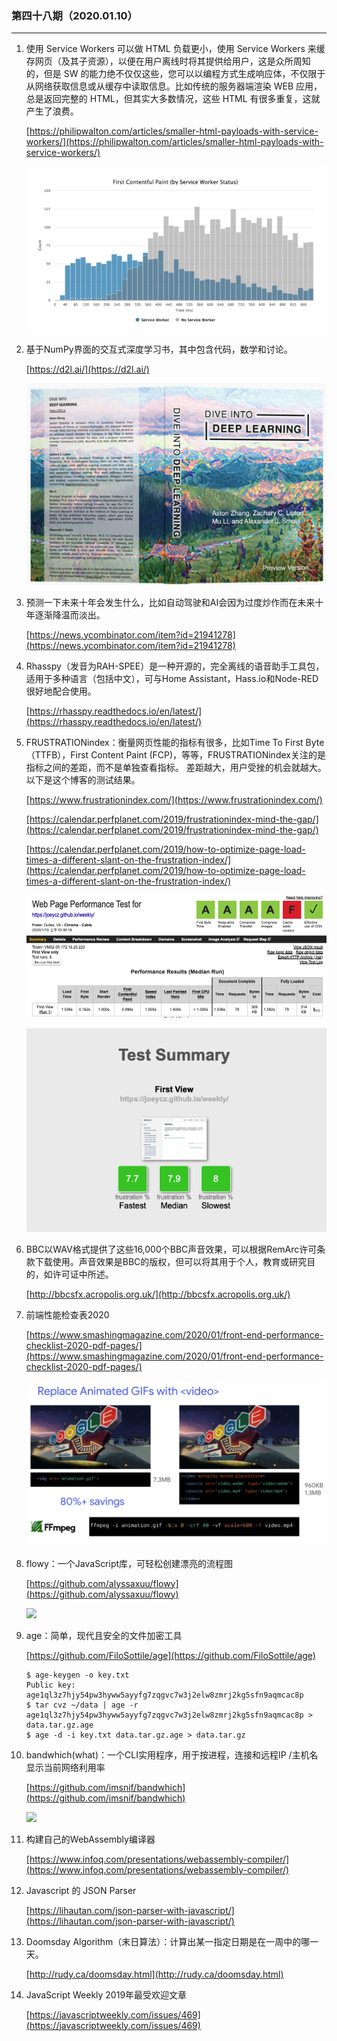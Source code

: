 ### 第四十八期（2020.01.10）

---

1. 使用 Service Workers 可以做 HTML 负载更小，使用 Service Workers 来缓存网页（及其子资源），以便在用户离线时将其提供给用户，这是众所周知的，但是 SW 的能力绝不仅仅这些，您可以以编程方式生成响应体，不仅限于从网络获取信息或从缓存中读取信息。比如传统的服务器端渲染 WEB 应用，总是返回完整的 HTML，但其实大多数情况，这些 HTML 有很多重复，这就产生了浪费。

	[https://philipwalton.com/articles/smaller-html-payloads-with-service-workers/](https://philipwalton.com/articles/smaller-html-payloads-with-service-workers/)

	![20200110110304.png](https://raw.githubusercontent.com/Joeycz/pics/master/20200110110304.png)

1. 基于NumPy界面的交互式深度学习书，其中包含代码，数学和讨论。

	[https://d2l.ai/](https://d2l.ai/)

	![20200107112412.png](https://raw.githubusercontent.com/Joeycz/pics/master/20200107112412.png)

1. 预测一下未来十年会发生什么，比如自动驾驶和AI会因为过度炒作而在未来十年逐渐降温而淡出。

	[https://news.ycombinator.com/item?id=21941278](https://news.ycombinator.com/item?id=21941278)

1. Rhasspy（发音为RAH-SPEE）是一种开源的，完全离线的语音助手工具包，适用于多种语言（包括中文），可与Home Assistant，Hass.io和Node-RED很好地配合使用。

	[https://rhasspy.readthedocs.io/en/latest/](https://rhasspy.readthedocs.io/en/latest/)

1. FRUSTRATIONindex：衡量网页性能的指标有很多，比如Time To First Byte（TTFB），First Content Paint (FCP)，等等，FRUSTRATIONindex关注的是指标之间的差距，而不是单独查看指标。 差距越大，用户受挫的机会就越大。以下是这个博客的测试结果。

	[https://www.frustrationindex.com/](https://www.frustrationindex.com/)

	[https://calendar.perfplanet.com/2019/frustrationindex-mind-the-gap/](https://calendar.perfplanet.com/2019/frustrationindex-mind-the-gap/)

	[https://calendar.perfplanet.com/2019/how-to-optimize-page-load-times-a-different-slant-on-the-frustration-index/](https://calendar.perfplanet.com/2019/how-to-optimize-page-load-times-a-different-slant-on-the-frustration-index/)

	![20200110104029.png](https://raw.githubusercontent.com/Joeycz/pics/master/20200110104029.png)

	![20200110104253.png](https://raw.githubusercontent.com/Joeycz/pics/master/20200110104253.png)


1. BBC以WAV格式提供了这些16,000个BBC声音效果，可以根据RemArc许可条款下载使用。声音效果是BBC的版权，但可以将其用于个人，教育或研究目的，如许可证中所述。

	[http://bbcsfx.acropolis.org.uk/](http://bbcsfx.acropolis.org.uk/)

1. 前端性能检查表2020

	[https://www.smashingmagazine.com/2020/01/front-end-performance-checklist-2020-pdf-pages/](https://www.smashingmagazine.com/2020/01/front-end-performance-checklist-2020-pdf-pages/)

	![20200107115645.png](https://raw.githubusercontent.com/Joeycz/pics/master/20200107115645.png)

1. flowy：一个JavaScript库，可轻松创建漂亮的流程图

	[https://github.com/alyssaxuu/flowy](https://github.com/alyssaxuu/flowy)

	![](https://camo.githubusercontent.com/8b687dd1b39fddb7ba31914081ee195f6866d1e7/68747470733a2f2f6d656469612e67697068792e636f6d2f6d656469612f6476314335364f7977725037436e32306e722f67697068792e676966)

1. age：简单，现代且安全的文件加密工具

	[https://github.com/FiloSottile/age](https://github.com/FiloSottile/age)

	```shell
	$ age-keygen -o key.txt
	Public key: age1ql3z7hjy54pw3hyww5ayyfg7zqgvc7w3j2elw8zmrj2kg5sfn9aqmcac8p
	$ tar cvz ~/data | age -r age1ql3z7hjy54pw3hyww5ayyfg7zqgvc7w3j2elw8zmrj2kg5sfn9aqmcac8p > data.tar.gz.age
	$ age -d -i key.txt data.tar.gz.age > data.tar.gz
	```

1. bandwhich(what)：一个CLI实用程序，用于按进程，连接和远程IP /主机名显示当前网络利用率

	[https://github.com/imsnif/bandwhich](https://github.com/imsnif/bandwhich)

	![](https://github.com/imsnif/bandwhich/raw/master/demo.gif)

1. 构建自己的WebAssembly编译器

	[https://www.infoq.com/presentations/webassembly-compiler/](https://www.infoq.com/presentations/webassembly-compiler/)

1. Javascript 的 JSON Parser

	[https://lihautan.com/json-parser-with-javascript/](https://lihautan.com/json-parser-with-javascript/)

1. Doomsday Algorithm（末日算法）：计算出某一指定日期是在一周中的哪一天。

	[http://rudy.ca/doomsday.html](http://rudy.ca/doomsday.html)

1. JavaScript Weekly 2019年最受欢迎文章

	[https://javascriptweekly.com/issues/469](https://javascriptweekly.com/issues/469)

